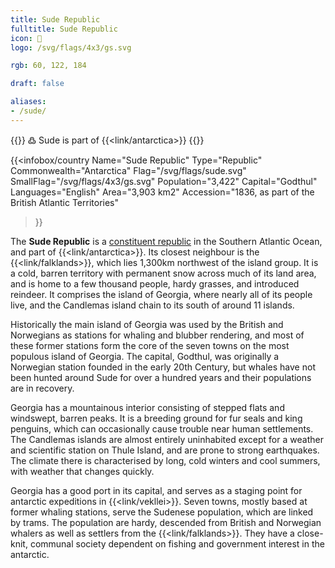 ```yaml
---
title: Sude Republic
fulltitle: Sude Republic
icon: 🎣
logo: /svg/flags/4x3/gs.svg

rgb: 60, 122, 184

draft: false

aliases:
- /sude/
---
```

{{<note>}}
߷ Sude is part of {{<link/antarctica>}}
{{</note>}}

{{<infobox/country
	 Name="Sude Republic"
	 Type="Republic"
	 Commonwealth="Antarctica"
	 Flag="/svg/flags/sude.svg"
	 SmallFlag="/svg/flags/4x3/gs.svg"
	 Population="3,422"
	 Capital="Godthul"
	 Languages="English"
	 Area="3,903 km2"
	 Accession="1836, as part of the British Atlantic Territories"
 >}}

The <span class="fi fi-gs"></span> **Sude Republic** is a [constituent republic](/republics/) in the Southern Atlantic Ocean, and part of {{<link/antarctica>}}. Its closest neighbour is the {{<link/falklands>}}, which lies 1,300km northwest of the island group. It is a cold, barren territory with permanent snow across much of its land area, and is home to a few thousand people, hardy grasses, and introduced reindeer. It comprises the island of Georgia, where nearly all of its people live, and the Candlemas island chain to its south of around 11 islands.

Historically the main island of Georgia was used by the British and Norwegians as stations for whaling and blubber rendering, and most of these former stations form the core of the seven towns on the most populous island of Georgia. The capital, Godthul, was originally a Norwegian station founded in the early 20th Century, but whales have not been hunted around Sude for over a hundred years and their populations are in recovery.

Georgia has a mountainous interior consisting of stepped flats and windswept, barren peaks. It is a breeding ground for fur seals and king penguins, which can occasionally cause trouble near human settlements. The Candlemas islands are almost entirely uninhabited except for a weather and scientific station on Thule Island, and are prone to strong earthquakes. The climate there is characterised by long, cold winters and cool summers, with weather that changes quickly.

Georgia has a good port in its capital, and serves as a staging point for antarctic expeditions in {{<link/vekllei>}}. Seven towns, mostly based at former whaling stations, serve the Sudenese population, which are linked by trams. The population are hardy, descended from British and Norwegian whalers as well as settlers from the {{<link/falklands>}}. They have a close-knit, communal society dependent on fishing and government interest in the antarctic.